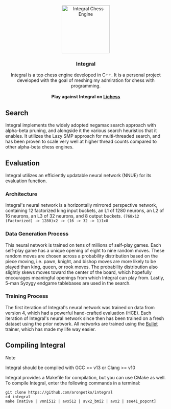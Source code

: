 <div align="center">
<img src="https://i.imgur.com/LBxG3Ih.png" alt="Integral Chess Engine" width="150" height="150"/>
<h3>Integral</h3>
Integral is a top chess engine developed in C++. It is a personal project developed with the goal of meshing my admiration for chess with programming.
<br>
<br>
<strong>Play against Integral on <a href="https://lichess.org/@/IntegralBot">Lichess</a></strong>

</div>

## Search
Integral implements the widely adopted negamax search approach with alpha-beta pruning, and alongside it the various search heuristics that it enables. It utilizes the Lazy SMP approach for multi-threaded search, and has been proven to scale very well at higher thread counts compared to other alpha-beta chess engines.

## Evaluation
Integral utilizes an efficiently updatable neural network (NNUE) for its evaluation function.

### Architecture
Integral's neural network is a horizontally mirrored perspective network, containing 12 factorized king input buckets, an L1 of 1280 neurons, an L2 of 16 neurons, an L3 of 32 neurons, and 8 output buckets.
`(768x12 (Factorized) -> 1280)x2 -> (16 -> 32 -> 1)1x8`

### Data Generation Process
This neural network is trained on tens of millions of self-play games. Each self-play game has a unique opening of eight to nine random moves. These random moves are chosen across a probability distribution based on the piece moving, i.e. pawn, knight, and bishop moves are more likely to be played than king, queen, or rook moves. The probability distribution also slightly skews moves toward the center of the board, which hopefully encourages meaningful openings from which Integral can play from. Lastly, 5-man Syzygy endgame tablebases are used in the search. 

### Training Process
The first iteration of Integral's neural network was trained on data from version 4, which had a powerful hand-crafted evaluation (HCE). Each iteration of Integral's neural network since then has been trained on a fresh dataset using the prior network.
All networks are trained using the <a href="https://github.com/jw1912/bullet">Bullet</a> trainer, which has made my life way easier. 

## Compiling Integral
> [!NOTE]  
> Integral should be compiled with GCC >= v13 or Clang >= v10

Integral provides a Makefile for compilation, but you can use CMake as well.\
To compile Integral, enter the following commands in a terminal:
```
git clone https://github.com/aronpetko/integral
cd integral
make [native | vnni512 | avx512 | avx2_bmi2 | avx2 | sse41_popcnt]
```
